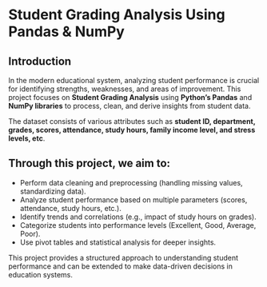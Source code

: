 # Student Grading Analysis Using Pandas & NumPy

## Introduction
In the modern educational system, analyzing student performance is crucial for identifying strengths, weaknesses, and areas of improvement. This project focuses on **Student Grading Analysis** using **Python’s Pandas** and **NumPy libraries** to process, clean, and derive insights from student data.

The dataset consists of various attributes such as **student ID, department, grades, scores, attendance, study hours, family income level, and stress levels, etc**. 

## Through this project, we aim to:

* Perform data cleaning and preprocessing (handling missing values, standardizing data).
* Analyze student performance based on multiple parameters (scores, attendance, study hours, etc.).
* Identify trends and correlations (e.g., impact of study hours on grades).
* Categorize students into performance levels (Excellent, Good, Average, Poor).
* Use pivot tables and statistical analysis for deeper insights.

This project provides a structured approach to understanding student performance and can be extended to make data-driven decisions in education systems.
